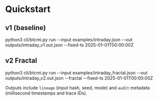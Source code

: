 # Quickstart
## v1 (baseline)
python3 cli/btcmi.py run --input examples/intraday.json --out outputs/intraday_v1.out.json --fixed-ts 2025-01-01T00:00:00Z
## v2 Fractal
python3 cli/btcmi.py run --input examples/intraday_fractal.json --out outputs/intraday_v2.out.json --fractal --fixed-ts 2025-01-01T00:00:00Z

Outputs include `lineage` (input hash, seed, mode) and `audit` metadata (millisecond timestamps and trace IDs).
